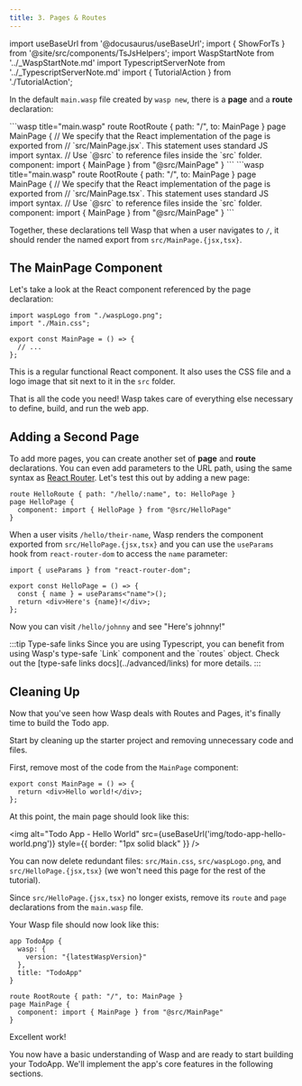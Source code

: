 ```yaml
---
title: 3. Pages & Routes
---
```


import useBaseUrl from '@docusaurus/useBaseUrl';
import { ShowForTs } from '@site/src/components/TsJsHelpers';
import WaspStartNote from '../\_WaspStartNote.md'
import TypescriptServerNote from '../\_TypescriptServerNote.md'
import { TutorialAction } from './TutorialAction';

In the default `main.wasp` file created by `wasp new`, there is a **page** and a **route** declaration:

<Tabs groupId="js-ts">
  <TabItem value="js" label="JavaScript">
    ```wasp title="main.wasp"
    route RootRoute { path: "/", to: MainPage }
    page MainPage {
      // We specify that the React implementation of the page is exported from
      // `src/MainPage.jsx`. This statement uses standard JS import syntax.
      // Use `@src` to reference files inside the `src` folder.
      component: import { MainPage } from "@src/MainPage"
    }
    ```
  </TabItem>

  <TabItem value="ts" label="TypeScript">
    ```wasp title="main.wasp"
    route RootRoute { path: "/", to: MainPage }
    page MainPage {
      // We specify that the React implementation of the page is exported from
      // `src/MainPage.tsx`. This statement uses standard JS import syntax.
      // Use `@src` to reference files inside the `src` folder.
      component: import { MainPage } from "@src/MainPage"
    }
    ```
  </TabItem>
</Tabs>

Together, these declarations tell Wasp that when a user navigates to `/`, it should render the named export from `src/MainPage.{jsx,tsx}`.

## The MainPage Component

Let's take a look at the React component referenced by the page declaration:

```tsx title="src/MainPage.tsx" auto-js
import waspLogo from "./waspLogo.png";
import "./Main.css";

export const MainPage = () => {
  // ...
};
```

This is a regular functional React component. It also uses the CSS file and a logo image that sit next to it in the `src` folder.

That is all the code you need! Wasp takes care of everything else necessary to define, build, and run the web app.

<WaspStartNote />

<ShowForTs>
  <TypescriptServerNote />
</ShowForTs>

## Adding a Second Page

To add more pages, you can create another set of **page** and **route** declarations. You can even add parameters to the URL path, using the same syntax as [React Router](https://reactrouter.com/en/6.26.1). Let's test this out by adding a new page:

```wasp title="main.wasp"
route HelloRoute { path: "/hello/:name", to: HelloPage }
page HelloPage {
  component: import { HelloPage } from "@src/HelloPage"
}
```

When a user visits `/hello/their-name`, Wasp renders the component exported from `src/HelloPage.{jsx,tsx}` and you can use the `useParams` hook from `react-router-dom` to access the `name` parameter:

```tsx title="src/HelloPage.tsx" auto-js
import { useParams } from "react-router-dom";

export const HelloPage = () => {
  const { name } = useParams<"name">();
  return <div>Here's {name}!</div>;
};
```

Now you can visit `/hello/johnny` and see "Here's johnny!"

<ShowForTs>
  :::tip Type-safe links
  Since you are using Typescript, you can benefit from using Wasp's type-safe `Link` component and the `routes` object. Check out the [type-safe links docs](../advanced/links) for more details.
  :::
</ShowForTs>

## Cleaning Up

Now that you've seen how Wasp deals with Routes and Pages, it's finally time to build the Todo app.

Start by cleaning up the starter project and removing unnecessary code and files.

<TutorialAction step="prepare-project" action="apply-patch" />

First, remove most of the code from the `MainPage` component:

```tsx title="src/MainPage.tsx" auto-js
export const MainPage = () => {
  return <div>Hello world!</div>;
};
```

At this point, the main page should look like this:

<img alt="Todo App - Hello World" src={useBaseUrl('img/todo-app-hello-world.png')} style={{ border: "1px solid black" }} />

You can now delete redundant files: `src/Main.css`, `src/waspLogo.png`, and `src/HelloPage.{jsx,tsx}` (we won't need this page for the rest of the tutorial).

Since `src/HelloPage.{jsx,tsx}` no longer exists, remove its `route` and `page` declarations from the `main.wasp` file.

Your Wasp file should now look like this:

```wasp title="main.wasp"
app TodoApp {
  wasp: {
    version: "{latestWaspVersion}"
  },
  title: "TodoApp"
}

route RootRoute { path: "/", to: MainPage }
page MainPage {
  component: import { MainPage } from "@src/MainPage"
}
```

Excellent work!

You now have a basic understanding of Wasp and are ready to start building your TodoApp.
We'll implement the app's core features in the following sections.
